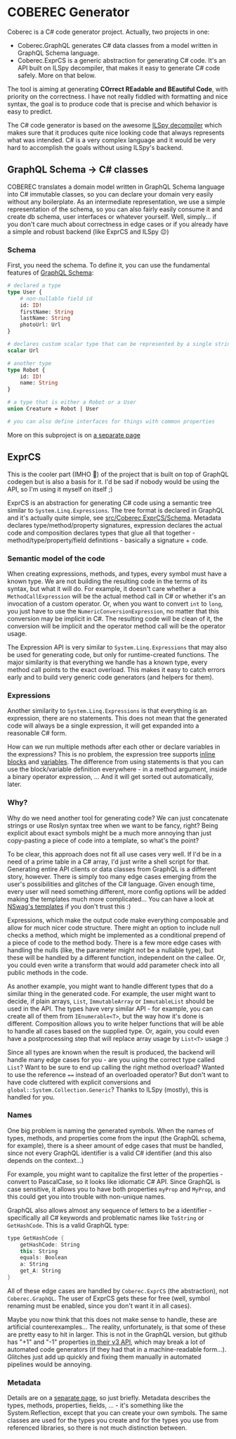 # COBEREC Generator

Coberec is a C# code generator project. Actually, two projects in one:

* Coberec.GraphQL generates C# data classes from a model written in GraphQL Schema language.
* Coberec.ExprCS is a generic abstraction for generating C# code. It's an API built on ILSpy decompiler, that makes it easy to generate C# code safely. More on that below.

The tool is aiming at generating **COrrect REadable and BEautiful Code**, with priority on the correctness. I have not really fiddled with formatting and nice syntax, the goal is to produce code that is precise and which behavior is easy to predict.

The C# code generator is based on the awesome [ILSpy decompiler](https://github.com/icsharpcode/ilspy) which makes sure that it produces quite nice looking code that always represents what was intended. C# is a very complex language and it would be very hard to accomplish the goals without using ILSpy's backend.

## GraphQL Schema -> C# classes

COBEREC translates a domain model written in GraphQL Schema language into C# immutable classes, so you can declare your domain very easily without any boilerplate. As an intermediate representation, we use a simple representation of the schema, so you can also fairly easily consume it and create db schema, user interfaces or whatever yourself. Well, simply... if you don't care much about correctness in edge cases or if you already have a simple and robust backend (like ExprCS and ILSpy 😉)


### Schema

First, you need the schema. To define it, you can use the fundamental features of [GraphQL Schema](https://graphql.org/learn/schema/):

```graphql
# declared a type
type User {
    # non-nullable field id
    id: ID!
    firstName: String
    lastName: String
    photoUrl: Url
}

# declares custom scalar type that can be represented by a single string
scalar Url

# another type
type Robot {
    id: ID!
    name: String
}

# a type that is either a Robot or a User
union Creature = Robot | User

# you can also define interfaces for things with common properties
```

More on this subproject is on [a separate page](docs/graphql-gen.md)

## ExprCS

This is the cooler part (IMHO 🙂) of the project that is built on top of GraphQL codegen but is also a basis for it. I'd be sad if nobody would be using the API, so I'm using it myself on itself ;)

ExprCS is an abstraction for generating C# code using a semantic tree similar to `System.Linq.Expressions`. The tree format is declared in GraphQL and it's actually quite simple, see [src/Coberec.ExprCS/Schema](src/Coberec.ExprCS/Schema). Metadata declares type/method/property signatures, expression declares the actual code and composition declares types that glue all that together - method/type/property/field definitions - basically a signature + code.

### Semantic model of the code

When creating expressions, methods, and types, every symbol must have a known type. We are not building the resulting code in the terms of its syntax, but what it will do. For example, it doesn't care whether a `MethodCallExpression` will be the actual method call in C# or whether it's an invocation of a custom operator. Or, when you want to convert `int` to `long`, you just have to use the `NumericConversionExpression`, no matter that this conversion may be implicit in C#. The resulting code will be clean of it, the conversion will be implicit and the operator method call will be the operator usage.

The Expression API is very similar to `System.Linq.Expressions` that may also be used for generating code, but only for runtime-created functions. The major similarity is that everything we handle has a known type, every method call points to the exact overload. This makes it easy to catch errors early and to build very generic code generators (and helpers for them).

### Expressions

Another similarity to `System.Linq.Expressions` is that everything is an expression, there are no statements. This does not mean that the generated code will always be a single expression, it will get expanded into a reasonable C# form.

How can we run multiple methods after each other or declare variables in the expressions? This is no problem, the expression tree supports [inline blocks](./docs/csharp-features/blocks.md) and [variables](./docs/csharp-features/variables.md). The difference from using statements is that you can use the block/variable definition everywhere - in a method argument, inside a binary operator expression, ... And it will get sorted out automatically, later.

### Why?

Why do we need another tool for generating code? We can just concatenate strings or use Roslyn syntax tree when we want to be fancy, right? Being explicit about exact symbols might be a much more annoying than just copy-pasting a piece of code into a template, so what's the point?

To be clear, this approach does not fit all use cases very well. If I'd be in a need of a prime table in a C# array, I'd just write a shell script for that. Generating entire API clients or data classes from GraphQL is a different story, however. There is simply too many edge cases emerging from the user's possibilities and glitches of the C# language. Given enough time, every user will need something different, more config options will be added making the templates much more complicated... You can have a look at [NSwag's templates](https://github.com/RicoSuter/NSwag/blob/42d3b64/src/NSwag.CodeGeneration.CSharp/Templates/Client.Class.liquid) if you don't trust this :)

Expressions, which make the output code make everything composable and allow for much nicer code structure. There might an option to include null checks a method, which might be implemented as a conditional prepend of a piece of code to the method body. There is a few more edge cases with handling the nulls (like, the parameter might not be a nullable type), but these will be handled by a different function, independent on the callee. Or, you could even write a transform that would add parameter check into all public methods in the code.

As another example, you might want to handle different types that do a similar thing in the generated code. For example, the user might want to decide, if plain arrays, `List`, `ImmutableArray` or `ImmutableList` should be used in the API. The types have very similar API - for example, you can create all of them from `IEnumerable<T>`, but the way how it's done is different. Composition allows you to write helper functions that will be able to handle all cases based on the supplied type. Or, again, you could even have a postprocessing step that will replace array usage by `List<T>` usage :)

Since all types are known when the result is produced, the backend will handle many edge cases for you - are you using the correct type called `List`? Want to be sure to end up calling the right method overload? Wanted to use the reference `==` instead of an overloaded operator? But don't want to have code cluttered with explicit conversions and `global::System.Collection.Generic`? Thanks to ILSpy (mostly), this is handled for you.

### Names

One big problem is naming the generated symbols. When the names of types, methods, and properties come from the input (the GraphQL schema, for example), there is a sheer amount of edge cases that must be handled, since not every GraphQL identifier is a valid C# identifier (and this also depends on the context...)

For example, you might want to capitalize the first letter of the properties - convert to PascalCase, so it looks like idiomatic C# API. Since GraphQL is case sensitive, it allows you to have both properties `myProp` and `MyProp`, and this could get you into trouble with non-unique names.

GraphQL also allows almost any sequence of letters to be a identifier - specifically all C# keywords and problematic names like `ToString` or `GetHashCode`. This is a valid GraphQL type:

```csharp
type GetHashCode {
    getHashCode: String
    this: String
    equals: Boolean
    a: String
    get_A: String
}
```

All of these edge cases are handled by `Coberec.ExprCS` (the abstraction), not `Coberec.GraphQL`. The user of ExprCS gets these for free (well, symbol renaming must be enabled, since you don't want it in all cases).

Maybe you now think that this does not make sense to handle, these are artificial counterexamples... The reality, unfortunately, is that some of these are pretty easy to hit in larger. This is not in the GraphQL version, but github has "+1" and "-1" properties [in their v3 API](https://developer.github.com/v3/emojis/), which may break a lot of automated code generators (if they had that in a machine-readable form...). Glitches just add up quickly and fixing them manually in automated pipelines would be annoying.

### Metadata

Details are on a [separate page](src/metadata.gql), so just briefly. Metadata describes the types, methods, properties, fields, ...  - it's something like the System.Reflection, except that you can create your own symbols. The same classes are used for the types you create and for the types you use from referenced libraries, so there is not much distinction between.

## 

<!-- While in System.Reflection, you can create type out of nowhere using `typeof(X)` or `Type.GetType(...)`, this is not exactly possible here. The context is not implicit, we need to have a `MetadataContext` which contains the information about referenced libraries and also new types defined by you. -->
